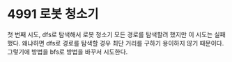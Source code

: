 # 4991 로봇 청소기

첫 번째 시도, dfs로 탐색해서 로봇 청소기 모든 경로를 탐색할려 했지만 이 시도는 실패했다.
왜냐하면 dfs로 경로를 탐색할 경우 최단 거리를 구하기 용이하지 않기 때문이다.
그렇기에 방법을 bfs로 방법을 바꾸서 시도한다.